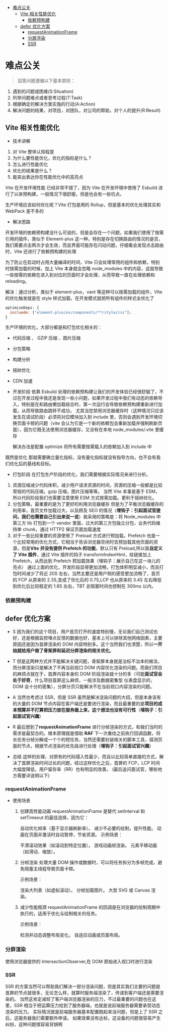 - [难点公关](#难点公关)
  - [Vite 相关性能优化](#vite-相关性能优化)
    - [依赖预构建](#依赖预构建)
  - [defer 优化方案](#defer-优化方案)
    - [requestAnimationFrame](#requestanimationframe)
    - [分屏渲染](#分屏渲染)
    - [SSR](#ssr)

# 难点公关

> 回答问题遵循以下基本原则：

1. 遇到的问题或困难(S:Situation)
2. 列举问题难点或者思考过程(T:Task)
3. 根据确定的解决方案实施的行动(A:Action)
4. 解决问题的结果，对项目，对团队，对公司的帮助，对个人的提升(R:Result)

## Vite 相关性能优化

- 技术讲解

1. 对 Vite 整体认知程度
2. 为什么要性能优化，优化的指标是什么？
3. 怎么进行性能优化
4. 优化的结果是什么？
5. 能突出表达你在性能优化中的高亮点

Vite 在开发环境性能 已经非常不错了，因为 Vite 在开发环境中使用了 Esbuild 进行了以来预构建，一般情况下很舒服，但是也会有一些坑点。

生产环境应该如何优化呢？Vite 打包是用的 Rollup，但是基本的优化处理其实和 WebPack 差不多的

- 解决思路

开发环境的依赖预构建没什么可说的，但是会存在一个问题，如果我们使用了按需引用的插件，类似于 Element-plus 这一种，特别是存在切换路由的情况的是否，我们需要点击两次才会生效，而且界面可能存在闪动问题，仔细看会发现点击路由时，Vite 还进行了依赖预构建的处理

为了防止在启动时占用大量编译的时间，Vite 只会处理常用的组件和依赖，特别时按需加载的时候，加上 Vite 本身就会忽略 node_modules 中的内容，这就导致一些按需的依赖在进入到对应的页面时才会处理，从而导致一直在处理依赖和 reloading。

解决：通过分析，类似于 element-plus，vant 等这种可以按需加载的组件，VIte 的优化触发就是在 style 样式加载，在开发模式就把所有组件的样式全优化了

```js
optimizeDeps: {
  incluede: ["element-plus/es/components/**/style/css"];
}
```

生产环境的优化，大部分都是和打包优化相关的：

- 代码压缩
  、 GZIP 压缩
  、图片压缩
- 分包策略
- 构建分析
- 摇树优化
- CDN 加速

- 开发阶段
  依靠 Esbuild 处理的依赖预构建让我们的开发体验已经很舒服了，不过在开发过程中我还是发现一些小问题，如果开发过程中我们有动态的依赖导入，特别是在和路由懒加载结合时，第一次运行会导致依赖预构建重新进行加载，从而导致路由跳转不成功，
  尤其当您禁用浏览器缓存时（这种情况只应该发生在调试阶段）必须将对应模块加入到 include 里，否则会遇到开发环境切换页面卡顿的问题（vite 会认为它是一个新的依赖包会重新加载并强制刷新页面），因为它既无法使用浏览器缓存，又没有在本地 node_modules/.vite 里缓存

  解决办法是配置 optimize 将所有需要按需载入的依赖加入到 include 中

既然是优化 那就需要确立量化指标，没有量化指标就没有指导方向，也不会有我们优化后的基线和目标。

- 打包阶段
  在打包生产阶段的优化，我们需要根据实际情况来进行分析。

1. 资源压缩减少代码体积，减少用户请求资源的时间，资源的压缩一般都是比较常规的代码压缩，gzip 压缩，图片压缩等等。
   当然 Vite 本事是基于 ESM，所以代码阶段我们也需要注意使用 ESM 方式按需加载。更利于摇树优化。
2. 分包策略，最重要的是为了更好的利用浏览器缓存
   但是为了平衡浏览器缓存的利用率，首页文件加载过大，以及顾及 SEO 的情况（**埋钩子：引起面试官提问，我们也需要自己引出来说一说**）我采用的策略是：将 Node_modules 中第三方 lib 打包到一个 vendor 里面，过大的第三方包独立分包，业务代码维持单 chunk，通过 HTTP2 保证页面加载速度
3. 对于一些比较重要的资源使用了 Preload 方式进行预加载。Prefetch 也是一个比较常用的优化方式，它相当于告诉浏览器空闲时去预加载其他页面的资源，但是**Vite 并没有提供 Prefetch 的功能**，默认只有 Preload,所以我**自定义了 Vite 插件**，通过 Vite 插件的钩子 transformIndexHtml，给链接加上 Prefetch，从而达到 Prefetch 预加载效果（埋钩子：展示自己在这一块儿的亮点）
   通过上面的优化，开发阶段显得更加流畅，打包体积明显减小，而且打包时间减少了将近 20S 左右，当然主要还是用户侧的感受更加流畅了，首页的 FCP 从原来的 2.3S,变成了优化后的 0.7S,LCP 也从原来的 3.4S 左右降低到优化后比较稳定的 1.8S 左右，TBT 总阻塞时间也控制在 300ms 以内。

### 依赖预构建

## defer 优化方案

- S
  因为我们的这个项目，用户首页打开的速度特别慢，无论我们自己测试也好，还是根据监控埋点反馈的数据也好，基本上可以排除其他网络因素，主要原因还是因为首屏渲染的 DOM 内容特别多。这个当然我们也清楚，所以**一开始就给用户做了骨架屏和延迟分屏渲染的相关优化**。

- T
  但是这两种方式并不能解决关键问题，骨架屏本身就是治标不治本的做法，而分屏渲染只是解决了不再当前视口 DOM 内容优化渲染的问题。而我们项目的麻烦点就在于，首屏内容本身的 DOM 阶段渲染就十分的多（可能**面试官会处于好奇**，什么项目首屏这么麻烦，一般涉及数据密集型 仪表盘显示的，DOM 会十分的密集），分屏分页只能解决不在当前视口内容渲染的问题。

- A
  当然也考虑过 SSR，但是 SSR 虽然是解决渲染问题的大招，但是本身该有的大量的 DOM 节点内容在客户端还是要进行渲染，而且最重要的是**项目的成本预算并不打算把压力放在服务器上来，这个想法也没有可行性**（**埋钩子：引起面试官兴趣**）

- R
  最后想到了**requestAnimationFrame** 进行分帧渲染的方式，和我们当时的需求是最契合的。根本原理就是借助 **RAF** 下一次重绘之前执行回调函数，将长任务分帧分解成一个个的短任务，当然还需要封装相关的脚本工具，探测页面的节点，根据节点渲染的优先级进行处理（**埋钩子：引起面试官兴趣**）

- 总结
  这样的处理，对原有的代码侵入性最少，而且以比较简单直接的方式，解决了首屏渲染时间过长的问题，经过这样优化之后，首屏的 FCP，LCP 时间大幅度降低，用户留存率（RR）也有明显的改善。
  (最后追问面试官，哪些地方需要详说明以下)

### requestAnimationFrame

- 使用场景

  1. 创建高性能动画
     requestAnimationFrame 是替代 setInterval 和 setTimeout 的最佳选择，因为它：

     自动优化帧率（基于显示器刷新率）。
     减少不必要的绘制，提升性能。
     动画在页面非激活时自动暂停，节省资源。
     示例场景：

     平滑滚动效果（如滚动到特定位置）。
     游戏动画帧渲染。
     元素平移动画（如滑动、缩放）。

  2. 分帧渲染
     处理大量 DOM 操作或数据时，可以将任务拆分为多帧完成，避免阻塞主线程导致页面卡顿。

     示例场景：

     渲染大列表（如虚拟滚动）。
     分帧加载图片。
     大型 SVG 或 Canvas 渲染。

  3. 减少性能瓶颈
     requestAnimationFrame 的回调是在浏览器的绘制周期中执行的，适用于优化与绘制相关的任务。

     示例场景：

     检测并动态调整布局变化。
     自适应动画或页面布局。

### 分屏渲染

使用浏览器提供的 IntersectionObserver,在 DOM 原始进入视口时进行渲染

### SSR

SSR 的方案当然可以帮助我们解决一部分渲染问题，但是其实我们主要的问题是首屏的节点就很多，无论怎么样，就算时服务端渲染了，传递到客户端还是需要渲染的。
当然这肯定减轻了客户端浏览器渲染的压力，不过最重要的问题也在这里，SSR 相当于把运算压力给到了服务器端，也就是说前端服务器需要承受动态渲染的压力。
实际情况就是前端服务器基本配置跑起来没问题，但是上了 SSR 之后，这服务器我们需要额外申请。
如果效果没有达标，这设备的问题很容易产生纠纷，这种问题很容易背锅啊
